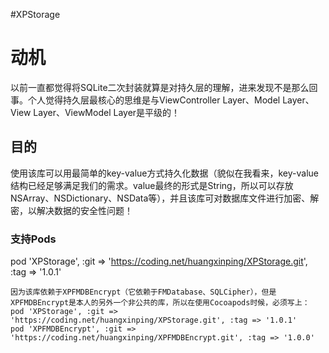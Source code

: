 #XPStorage

# 动机
以前一直都觉得将SQLite二次封装就算是对持久层的理解，进来发现不是那么回事。个人觉得持久层最核心的思维是与ViewController Layer、Model Layer、View Layer、ViewModel Layer是平级的！

## 目的
使用该库可以用最简单的key-value方式持久化数据（貌似在我看来，key-value结构已经足够满足我们的需求。value最终的形式是String，所以可以存放NSArray、NSDictionary、NSData等），并且该库可对数据库文件进行加密、解密，以解决数据的安全性问题！

### 支持Pods
pod 'XPStorage', :git => 'https://coding.net/huangxinping/XPStorage.git', :tag => '1.0.1'

```
因为该库依赖于XPFMDBEncrypt（它依赖于FMDatabase、SQLCipher），但是XPFMDBEncrypt是本人的另外一个非公共的库，所以在使用Cocoapods时候，必须写上：
pod 'XPStorage', :git => 'https://coding.net/huangxinping/XPStorage.git', :tag => '1.0.1'
pod 'XPFMDBEncrypt', :git => 'https://coding.net/huangxinping/XPFMDBEncrypt.git', :tag => '1.0.0'
```